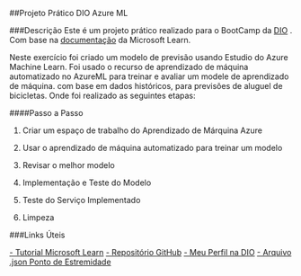 ##Projeto Prático DIO Azure ML


###Descrição
Este é um projeto prático realizado para o BootCamp da [DIO][id/dio] . Com base na [documentação][id/artigo] da Microsoft Learn.


Neste exercício foi criado um modelo de previsão usando Estudio do Azure Machine Learn. Foi usado o recurso de aprendizado de máquina automatizado no AzureML para treinar e avaliar um modele de aprendizado de máquina. com base em dados históricos, para previsões de aluguel de bicicletas. Onde foi realizado as seguintes etapas:


####Passo a Passo

1. Criar um espaço de trabalho do Aprendizado de Márquina Azure

2. Usar o aprendizado de máquina automatizado para treinar um modelo

3. Revisar o melhor modelo

4. Implementação e Teste do Modelo

5. Teste do Serviço Implementado

6. Limpeza


###Links Úteis

 [- Tutorial Microsoft Learn][id/artigo]
 [- Repositório GitHub][id/gitrepo]
 [- Meu Perfil na DIO][id/perfildio]
[- Arquivo .json Ponto de Estremidade][id/json]





[id/dio]: https://www.dio.me/
[id/artigo]: https://microsoftlearning.github.io/mslearn-ai-fundamentals/Instructions/Labs/01-machine-learning.html
[id/gitrepo]:https://github.com/GustavoSirkis/azureml-predict-model-dio/tree/main
[id/perfildio]:https://www.dio.me/users/gustavo_ssirkis
[id/json]:https://github.com/GustavoSirkis/azureml-predict-model-dio/blob/main/predict-rentals.json




